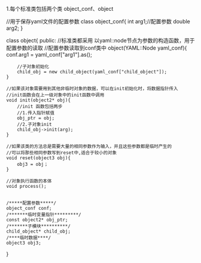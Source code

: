 1.每个标准类包括两个类 object_conf、object

//用于保存yaml文件的配置参数
class object_conf{
    int arg1;//配置参数
    double arg2;
}


class object{
public:
    //标准类都采用 以yaml::node节点为参数的构造函数，用于配置参数的读取
    //配置参数读取到conf类中
    object(YAML::Node yaml_conf){
        conf.arg1 = yaml_conf["arg1"].as<int>();

        //子对象初始化
        child_obj = new child_object(yaml_conf["child_object"]);
    }

    //如果该对象需要用到其他非临时对象的数据，可以在init初始化时，将数据指针传入
    //init函数会在上一级对象中的init函数中调用
    void init(object2* obj){
        //init 函数包括两步
        //1.传入指针赋值
        obj_ptr = obj;
        //2.子对象init
        child_obj->init(arg);
    }

    //如果该类的方法总是需要大量的相同参数作为输入，并且这些参数都是临时产生的
    //可以将那些相同参数写到reset中,适合于较小的对象
    void reset(object3 obj){
        obj3 = obj；
    }

    //对象执行函数的本体
    void process();


    /*****配置参数*****/
    object_conf conf;
    /*******临时变量指针*********/
    const object2* obj_ptr;
    /*******子模块**********/
    child_object* child_obj;
    /****临时数据****/
    object3 obj3;
}
